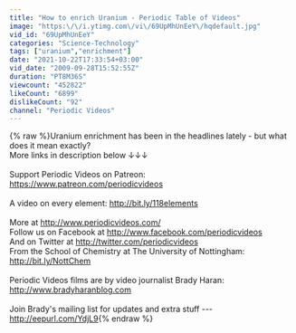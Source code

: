 ```yaml
---
title: "How to enrich Uranium - Periodic Table of Videos"
image: "https:\/\/i.ytimg.com\/vi\/69UpMhUnEeY\/hqdefault.jpg"
vid_id: "69UpMhUnEeY"
categories: "Science-Technology"
tags: ["uranium","enrichment"]
date: "2021-10-22T17:33:54+03:00"
vid_date: "2009-09-28T15:52:55Z"
duration: "PT8M36S"
viewcount: "452822"
likeCount: "6899"
dislikeCount: "92"
channel: "Periodic Videos"
---
```

{% raw %}Uranium enrichment has been in the headlines lately - but what does it mean exactly?<br />More links in description below ↓↓↓<br /><br />Support Periodic Videos on Patreon: <a rel="nofollow" target="blank" href="https://www.patreon.com/periodicvideos">https://www.patreon.com/periodicvideos</a><br /><br />A video on every element: <a rel="nofollow" target="blank" href="http://bit.ly/118elements">http://bit.ly/118elements</a><br /><br />More at <a rel="nofollow" target="blank" href="http://www.periodicvideos.com/">http://www.periodicvideos.com/</a><br />Follow us on Facebook at <a rel="nofollow" target="blank" href="http://www.facebook.com/periodicvideos">http://www.facebook.com/periodicvideos</a><br />And on Twitter at <a rel="nofollow" target="blank" href="http://twitter.com/periodicvideos">http://twitter.com/periodicvideos</a><br />From the School of Chemistry at The University of Nottingham: <a rel="nofollow" target="blank" href="http://bit.ly/NottChem">http://bit.ly/NottChem</a><br /><br />Periodic Videos films are by video journalist Brady Haran: <a rel="nofollow" target="blank" href="http://www.bradyharanblog.com">http://www.bradyharanblog.com</a><br /><br />Join Brady's mailing list for updates and extra stuff --- <a rel="nofollow" target="blank" href="http://eepurl.com/YdjL9">http://eepurl.com/YdjL9</a>{% endraw %}

